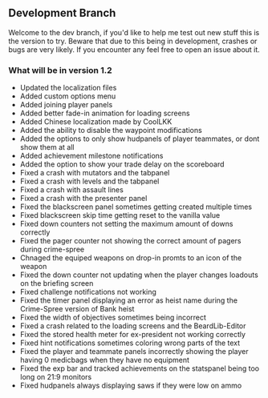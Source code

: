 ## Development Branch
Welcome to the dev branch, if you'd like to help me test out new stuff this is the version to try.
Beware that due to this being in development, crashes or bugs are very likely. If you encounter any feel free to open an issue about it.

### What will be in version 1.2
- Updated the localization files
- Added custom options menu
- Added joining player panels
- Added better fade-in animation for loading screens
- Added Chinese localization made by CoolLKK 
- Added the ability to disable the waypoint modifications
- Added the options to only show hudpanels of player teammates, or dont show them at all
- Added achievement milestone notifications
- Added the option to show your trade delay on the scoreboard
- Fixed a crash with mutators and the tabpanel
- Fixed a crash with levels and the tabpanel
- Fixed a crash with assault lines
- Fixed a crash with the presenter panel
- Fixed the blackscreen panel sometimes getting created multiple times
- Fixed blackscreen skip time getting reset to the vanilla value
- Fixed down counters not setting the maximum amount of downs correctly
- Fixed the pager counter not showing the correct amount of pagers during crime-spree
- Chnaged the equiped weapons on drop-in promts to an icon of the weapon
- Fixed the down counter not updating when the player changes loadouts on the briefing screen
- Fixed challenge notifications not working
- Fixed the timer panel displaying an error as heist name during the Crime-Spree version of Bank heist
- Fixed the width of objectives sometimes being incorrect
- Fixed a crash related to the loading screens and the BeardLib-Editor
- Fixed the stored health meter for ex-president not working correctly
- Fixed hint notifications sometimes coloring wrong parts of the text
- Fixed the player and teammate panels incorrectly showing the player having 0 medicbags when they have no equipment 
- Fixed the exp bar and tracked achievements on the statspanel being too long on 21:9 monitors
- Fixed hudpanels always displaying saws if they were low on ammo

